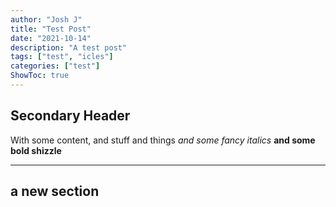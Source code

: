 ```yaml
---
author: "Josh J"
title: "Test Post"
date: "2021-10-14"
description: "A test post"
tags: ["test", "icles"]
categories: ["test"]
ShowToc: true
---
```


## Secondary Header

With some content, and stuff and things
_and some fancy italics_
**and some bold shizzle**

---

## a new section
